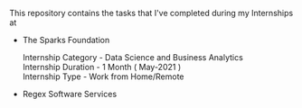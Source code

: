 This repository contains the tasks that I've completed during my Internships at 
  
  - The Sparks Foundation
  
     Internship Category - Data Science and Business Analytics <br />
     Internship Duration - 1 Month ( May-2021 ) <br />
     Internship Type - Work from Home/Remote
  
  
  - Regex Software Services 
  

    

